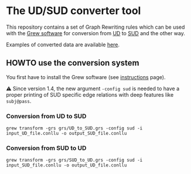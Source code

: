
# The UD/SUD converter tool

This repository contains a set of Graph Rewriting rules which can be used with the [Grew software](http://grew.fr) for conversion from [UD](http://universaldependencies.org/) to [SUD](https://surfacesyntacticud.github.io/) and the other way.

Examples of converted data are available [here](https://surfacesyntacticud.github.io/data).

## HOWTO use the conversion system

You first have to install the Grew software (see [instructions](https://grew.fr/usage/install/) page).

:warning: Since version 1.4, the new argument `-config sud` is needed to have a proper printing of SUD specific edge relations with deep features like `subj@pass`.

### Conversion from UD to SUD

```
grew transform -grs grs/UD_to_SUD.grs -config sud -i input_UD_file.conllu -o output_SUD_file.conllu
```

### Conversion from SUD to UD

```
grew transform -grs grs/SUD_to_UD.grs -config sud -i input_SUD_file.conllu -o output_UD_file.conllu
```
